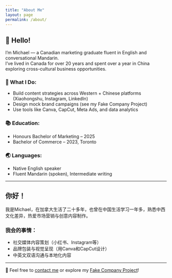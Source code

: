```yaml
---
title: "About Me"
layout: page
permalink: /about/
---
```


## 👋 Hello!

I’m Michael — a Canadian marketing graduate fluent in English and conversational Mandarin.  
I’ve lived in Canada for over 20 years and spent over a year in China exploring cross-cultural business opportunities.

### 🎯 What I Do:
- Build content strategies across Western + Chinese platforms (Xiaohongshu, Instagram, LinkedIn)
- Design mock brand campaigns (see my Fake Company Project)
- Use tools like Canva, CapCut, Meta Ads, and data analytics

### 📚 Education:
- Honours Bachelor of Marketing – 2025
- Bachelor of Commerce – 2023, Toronto

### 🌏 Languages:
- Native English speaker
- Fluent Mandarin (spoken), Intermediate writing

---

## 你好！

我是Michael，在加拿大生活了二十多年，也曾在中国生活学习一年多，熟悉中西文化差异，热爱市场营销与创意内容制作。

### 我会的事情：
- 社交媒体内容策划（小红书、Instagram等）
- 品牌包装与视觉呈现（用Canva和CapCut设计）
- 中英文双语沟通与本地化内容

---

📩 Feel free to [contact me](/contact) or explore my [Fake Company Project](/projects)!
